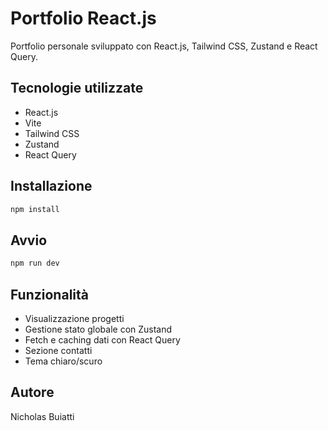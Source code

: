 # Portfolio React.js

Portfolio personale sviluppato con React.js, Tailwind CSS, Zustand e React Query.

## Tecnologie utilizzate

- React.js
- Vite
- Tailwind CSS
- Zustand
- React Query

## Installazione

```bash
npm install
```

## Avvio

```bash
npm run dev
```

## Funzionalità

- Visualizzazione progetti
- Gestione stato globale con Zustand
- Fetch e caching dati con React Query
- Sezione contatti
- Tema chiaro/scuro

## Autore

Nicholas Buiatti
